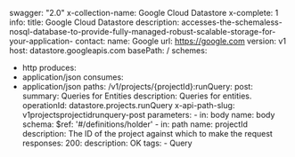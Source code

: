 swagger: "2.0"
x-collection-name: Google Cloud Datastore
x-complete: 1
info:
  title: Google Cloud Datastore
  description: accesses-the-schemaless-nosql-database-to-provide-fully-managed-robust-scalable-storage-for-your-application-
  contact:
    name: Google
    url: https://google.com
  version: v1
host: datastore.googleapis.com
basePath: /
schemes:
- http
produces:
- application/json
consumes:
- application/json
paths:
  /v1/projects/{projectId}:runQuery:
    post:
      summary: Queries for Entities
      description: Queries for entities.
      operationId: datastore.projects.runQuery
      x-api-path-slug: v1projectsprojectidrunquery-post
      parameters:
      - in: body
        name: body
        schema:
          $ref: '#/definitions/holder'
      - in: path
        name: projectId
        description: The ID of the project against which to make the request
      responses:
        200:
          description: OK
      tags:
      - Query
